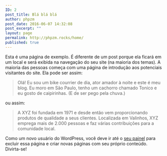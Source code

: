 ```yaml
---
ID: 2
post_title: Blá blá blá
author: phpzm
post_date: 2016-06-07 14:32:08
post_excerpt: ""
layout: page
permalink: http://phpzm.rocks/home/
published: true
---
```

Esta é uma página de exemplo. É diferente de um post porque ela ficará em um local e será exibida na navegação do seu site (na maioria dos temas). A maioria das pessoas começa com uma página de introdução aos potenciais visitantes do site. Ela pode ser assim:
<blockquote>Olá! Eu sou um bike courrier de dia, ator amador à noite e este é meu blog. Eu moro em São Paulo, tenho um cachorro chamado Tonico e eu gosto de caipirinhas. (E de ser pego pela chuva.)</blockquote>
ou assim:
<blockquote>A XYZ foi fundada em 1971 e desde então vem proporcionando produtos de qualidade a seus clientes. Localizada em Valinhos, XYZ emprega mais de 2.000 pessoas e faz várias contribuições para a comunidade local.</blockquote>
Como um novo usuário do WordPress, você deve ir até o <a href="http://phpzm-rocks.umbler.net/wp-admin/">seu painel</a> para excluir essa página e criar novas páginas com seu próprio conteúdo. Divirta-se!